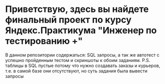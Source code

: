 # Приветствую, здесь вы найдете финальный проект по курсу Яндекс.Практикума "Инженер по тестированию +"
В данном репозитории содержаться: SQL запросы, а так же автотест c успешно пройденным тестом и скриншоты к обоим заданиям.
P.S. таблицы в SQL пустые потому что нужно создавать заказы и курьеров, т.е. в самой базе они отсутствуют, но суть задания была вывести запросы
